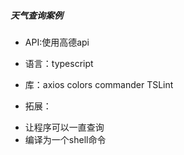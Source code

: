 ##### 天气查询案例
+ API:使用高德api
+ 语言：typescript
+ 库：axios colors commander TSLint

+ 拓展：
- 让程序可以一直查询
- 编译为一个shell命令